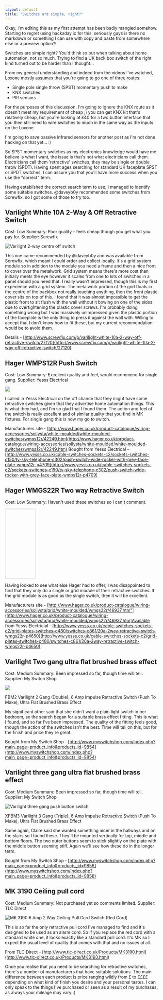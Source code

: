 ```yaml
---
layout: default
title: "Switches are simple, right?"
---
```

Okay, I'm editing this as my first attempt has been badly mangled somehow.  Starting to regret using hackaday.io for this, seriously guys is there no markdown or something I can use with copy and paste from somewhere else or a preview option?!

Switches are simple right? You'd think so but when talking about home automation, not so much. Trying to find a UK back box switch of the right kind turned out to be harder than I thought...

From my general understanding and indeed from the videos I've watched, Loxone mostly assumes that you're going to go one of three routes:

* Single pole single throw (SPST) momentary push to make
* KNX switches
* PIR sensors

For the purposes of this discussion, I'm going to ignore the KNX route as it doesn't meet my requirement of cheap ;) you can get KNX kit that's relatively cheap, but you're looking at £40 for a two button interface that you then still need to wire switches to much in the same way as the inputs on the Loxone.

I'm going to save passive infrared sensors for another post as I'm not done hacking on that yet... :)

So SPST momentary switches as my electronics knowledge would have me believe is what I want, the issue is that's not what electricians call them. Electricians call them 'retractive' switches, they may be single or double throw (SPDT). Having spent ages searching for standard UK faceplate SPST or SPDT switches, I can assure you that you'll have more success when you use the "correct" term.

Having established the correct search term to use, I managed to identify some suitable switches. @daveyb0y recommended some switches from Screwfix, so I got some of those to try too.

## Varilight White 10A 2-Way & Off Retractive Switch

Cost: Low
Summary: Poor quality - feels cheap though you get what you pay for.
Supplier: Screwfix

![Varilight 2-way centre off switch](/assets/2015-04-05/5334581428267928118.jpg)

This one came recommended by @daveyb0y and was available from Screwfix, which meant I could order and collect locally. It's a grid system module so in addition to the module you need a frame and then a nice front to cover over the metalwork. Grid system means there's more cost than initially meets the eye however it scales from one to lots of switches in a panel should you need that. I really wasn't impressed, though this is my first experience with a grid system. The metalwork portion of the grid floats in the centre of the backbox not really touching anything, then the front plastic cover sits on top of this. I found that it was almost impossible to get the plastic front to sit flush with the wall without it bowing on one of the sides due to overtightening the plastic cover screws. I'm probably doing something wrong but I was massively unimpressed given the plastic portion of the faceplate is the only thing to press it against the wall with. Willing to accept that I don't know how to fit these, but my current recommendation would be to avoid them.

Details - [http://www.screwfix.com/p/varilight-white-10a-2-way-off-retractive-switch/27120](http://www.screwfix.com/p/varilight-white-10a-2-way-off-retractive-switch/27120)

## Hager WMPS12R Push Switch

Cost: Low
Summary: Excellent quality and feel, would recommend for single gang.
Supplier: Yesss Electrical

![](/assets/2015-04-05/1831871428268042755.jpg)

I called in Yesss Electrical on the off chance that they might have some retractive switches given that they advertise home automation things. This is what they had, and I'm so glad that I found them. The action and feel of the switch is really excellent and of similar quality that you find in MK fixtures. For single gang this is now my go to switch.

Manufacturers site - [http://www.hager.co.uk/product-catalogue/wiring-accessories/sollysta/white-moulded/white-moulded-switches/wmps12r/42249.htm](http://www.hager.co.uk/product-catalogue/wiring-accessories/sollysta/white-moulded/white-moulded-switches/wmps12r/42249.htm) Bought from Yesss Electrical - [http://www.yesss.co.uk/cable-switches-sockets-c2/sockets-switches-c150/tv-sky-telephone-c302/push-switch-wide-rocker-with-grey-face-plate-wmps12r-p4709](http://www.yesss.co.uk/cable-switches-sockets-c2/sockets-switches-c150/tv-sky-telephone-c302/push-switch-wide-rocker-with-grey-face-plate-wmps12r-p4709)

## Hager WMGS22R Two way Retractive Switch

Cost: Low
Summary: Haven't used these switches so I can't comment.

<img style="width: 100px; height: 229.358px;" data-src="/assets/2015-04-05/7214191428268000668.jpg" class="lazy">

Having looked to see what else Hager had to offer, I was disappointed to find that they only do a single or grid module of their retractive switches. If the grid module is as good as the single switch, then it will be excellent.

Manufacturers site - [http://www.hager.co.uk/product-catalogue/wiring-accessories/sollysta/grid/white-moulded/wmgs22r/46937.htm"](http://www.hager.co.uk/product-catalogue/wiring-accessories/sollysta/grid/white-moulded/wmgs22r/46937.htm)Available from Yesss Electricial - [http://www.yesss.co.uk/cable-switches-sockets-c2/grid-plates-switches-c480/switches-c861/20a-2way-retractive-switch-wmgs22r-p4650](http://www.yesss.co.uk/cable-switches-sockets-c2/grid-plates-switches-c480/switches-c861/20a-2way-retractive-switch-wmgs22r-p4650)

## Varilight Two gang ultra flat brushed brass effect 

Cost: Medium
Summary: Been impressed so far, though time will tell.
Supplier: My Switch Shop

![](/assets/2015-04-05/4602431428267337474.jpg)

FBM2 Varilight 2 Gang (Double), 6 Amp Impulse Retractive Switch (Push To Make), Ultra Flat Brushed Brass Effect

My significant other said that she didn't want a plain light switch in her bedroom, so the search began for a suitable brass effect fitting. This is what I found, and so far I've been impressed. The quality of the fitting feels good, though the action of the switches isn't the best. Time will tell on this, but for the finish and price they're great.

Bought from My Switch Shop - [http://www.myswitchshop.com/index.php?main_page=product_info&products_id=9854](http://www.myswitchshop.com/index.php?main_page=product_info&products_id=9854)

## Varilight three gang ultra flat brushed brass effect

Cost: Medium
Summary: Been impressed so far, though time will tell.
Supplier: My Switch Shop

![Varilight three gang push button switch](/assets/2015-04-05/3748511428267395046.jpg)

XFBM3 Varilight 3 Gang (Triple), 6 Amp Impulse Retractive Switch (Push To Make), Ultra Flat Brushed Brass Effect

Same again, Claire said she wanted something nicer in the hallways and on the stairs so I found these. They'll be mounted vertically for top, middle and bottom floors. The two outer buttons seem to stick slightly on the plate with the middle button seeming stiff. Again we'll see how these do in the longer term.

Bought from My Switch Shop - [http://www.myswitchshop.com/index.php?main_page=product_info&products_id=9858](http://www.myswitchshop.com/index.php?main_page=product_info&products_id=9858)

## MK 3190 Ceiling pull cord

Cost: Medium
Summary: Not purchased yet so comments limited.
Supplier: TLC Direct

![MK 3190 6 Amp 2 Way Ceiling Pull Cord Switch (Red Cord)](/assets/2015-04-05/5457421428267472580.jpg)

This is so far the only retractive pull cord I've managed to find and it's designed to be used as an alarm cord. So if you replace the red cord with a standard white one, it looks exactly like a standard pull cord. It's MK so I expect the usual level of quality that comes with that and no issues at all.

From TLC Direct - [http://www.tlc-direct.co.uk/Products/MK3190.html](http://www.tlc-direct.co.uk/Products/MK3190.html)

Once you realise that you need to be searching for retractive switches, there's a number of manufacturers that have suitable solutions. The main difference between each product is price ranging wildly from £ to ££££ depending on what kind of finish you desire and your personal tastes. I can only speak to the things I've purchased or seen as a result of my purchases, as always your mileage may vary :)
